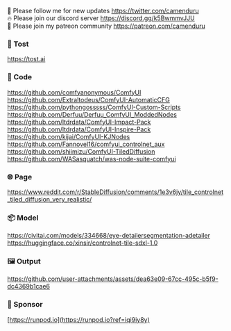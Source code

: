 
🐣 Please follow me for new updates https://twitter.com/camenduru <br />
🔥 Please join our discord server https://discord.gg/k5BwmmvJJU <br />
🥳 Please join my patreon community https://patreon.com/camenduru <br />

###  🥪 Tost
https://tost.ai

### 🧬 Code
https://github.com/comfyanonymous/ComfyUI <br />
https://github.com/Extraltodeus/ComfyUI-AutomaticCFG <br />
https://github.com/pythongosssss/ComfyUI-Custom-Scripts <br />
https://github.com/Derfuu/Derfuu_ComfyUI_ModdedNodes <br />
https://github.com/ltdrdata/ComfyUI-Impact-Pack <br />
https://github.com/ltdrdata/ComfyUI-Inspire-Pack <br />
https://github.com/kijai/ComfyUI-KJNodes <br />
https://github.com/Fannovel16/comfyui_controlnet_aux <br />
https://github.com/shiimizu/ComfyUI-TiledDiffusion <br />
https://github.com/WASasquatch/was-node-suite-comfyui <br />

### 🌐 Page
https://www.reddit.com/r/StableDiffusion/comments/1e3v6jy/tile_controlnet_tiled_diffusion_very_realistic/

### 📦 Model
https://civitai.com/models/334668/eye-detailersegmentation-adetailer <br />
https://huggingface.co/xinsir/controlnet-tile-sdxl-1.0 <br />

### 🖼 Output

https://github.com/user-attachments/assets/dea63e09-67cc-495c-b5f9-dc4369b1cae6

### 🏢 Sponsor
[https://runpod.io](https://runpod.io?ref=iqi9iy8y)

